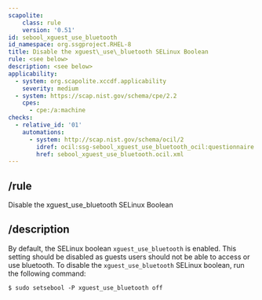 ```yaml
---
scapolite:
    class: rule
    version: '0.51'
id: sebool_xguest_use_bluetooth
id_namespace: org.ssgproject.RHEL-8
title: Disable the xguest\_use\_bluetooth SELinux Boolean
rule: <see below>
description: <see below>
applicability:
  - system: org.scapolite.xccdf.applicability
    severity: medium
  - system: https://scap.nist.gov/schema/cpe/2.2
    cpes:
      - cpe:/a:machine
checks:
  - relative_id: '01'
    automations:
      - system: http://scap.nist.gov/schema/ocil/2
        idref: ocil:ssg-sebool_xguest_use_bluetooth_ocil:questionnaire:1
        href: sebool_xguest_use_bluetooth.ocil.xml
---
```



## /rule

Disable the xguest\_use\_bluetooth SELinux Boolean

## /description

By
default, the SELinux boolean `xguest_use_bluetooth` is enabled. This
setting should be disabled as guests users should not be able to access
or use bluetooth. To disable the `xguest_use_bluetooth` SELinux boolean,
run the following command:

``` 
$ sudo setsebool -P xguest_use_bluetooth off
```
